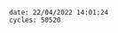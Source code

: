 

                date: 22/04/2022 14:01:24
                cycles: 50520

                         